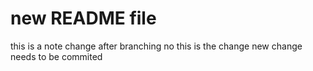 # new README file

this is a note change after branching
no
this is the change
new change needs to be commited